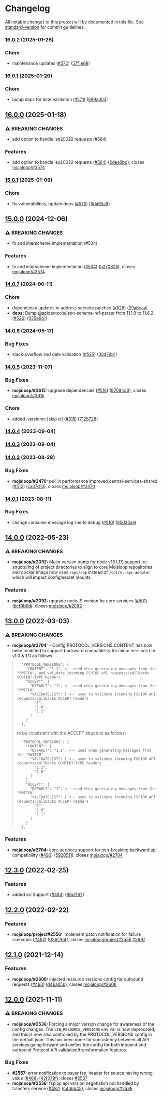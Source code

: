 # Changelog

All notable changes to this project will be documented in this file. See [standard-version](https://github.com/conventional-changelog/standard-version) for commit guidelines.

### [16.0.2](https://github.com/mojaloop/ml-api-adapter/compare/v16.0.1...v16.0.2) (2025-01-28)


### Chore

* maintenance updates ([#572](https://github.com/mojaloop/ml-api-adapter/issues/572)) ([57f1e68](https://github.com/mojaloop/ml-api-adapter/commit/57f1e68ab314eacfa779a0bb65ee7a378397a17b))

### [16.0.1](https://github.com/mojaloop/ml-api-adapter/compare/v16.0.0...v16.0.1) (2025-01-20)


### Chore

* bump deps for date validation ([#571](https://github.com/mojaloop/ml-api-adapter/issues/571)) ([999ad03](https://github.com/mojaloop/ml-api-adapter/commit/999ad031b8080810f34e06f8506cbe26ac0ad63e))

## [16.0.0](https://github.com/mojaloop/ml-api-adapter/compare/v15.0.1...v16.0.0) (2025-01-18)


### ⚠ BREAKING CHANGES

* add option to handle iso20022 requests (#564)

### Features

* add option to handle iso20022 requests ([#564](https://github.com/mojaloop/ml-api-adapter/issues/564)) ([2dea0bd](https://github.com/mojaloop/ml-api-adapter/commit/2dea0bd391f6453e8a340832f448e60958f5ab64)), closes [mojaloop/#3574](https://github.com/mojaloop/project/issues/3574)

### [15.0.1](https://github.com/mojaloop/ml-api-adapter/compare/v15.0.0...v15.0.1) (2025-01-09)


### Chore

* fix vulnerabilities, update deps ([#570](https://github.com/mojaloop/ml-api-adapter/issues/570)) ([6da93a9](https://github.com/mojaloop/ml-api-adapter/commit/6da93a9941991d7ef512b54bb2786c2c111a8bed))

## [15.0.0](https://github.com/mojaloop/ml-api-adapter/compare/v14.0.7...v15.0.0) (2024-12-06)


### ⚠ BREAKING CHANGES

* fx and interscheme implementation (#534)

### Features

* fx and interscheme implementation ([#534](https://github.com/mojaloop/ml-api-adapter/issues/534)) ([b270825](https://github.com/mojaloop/ml-api-adapter/commit/b270825ed0f16760d8ffa5acb43063bb980177fc)), closes [mojaloop/#3574](https://github.com/mojaloop/project/issues/3574)

### [14.0.7](https://github.com/mojaloop/ml-api-adapter/compare/v14.0.6...v14.0.7) (2024-06-11)


### Chore

* dependency updates to address security patches ([#528](https://github.com/mojaloop/ml-api-adapter/issues/528)) ([29a8caa](https://github.com/mojaloop/ml-api-adapter/commit/29a8caad4394407698637a06334da11e62b494d4))
* **deps:** Bump @apidevtools/json-schema-ref-parser from 11.1.0 to 11.6.2 ([#526](https://github.com/mojaloop/ml-api-adapter/issues/526)) ([035e9b1](https://github.com/mojaloop/ml-api-adapter/commit/035e9b147dcc14641ecde5c8c49bf9f9d065f3fb))

### [14.0.6](https://github.com/mojaloop/ml-api-adapter/compare/v14.0.5...v14.0.6) (2024-05-17)


### Bug Fixes

* stack-overflow and date validation ([#525](https://github.com/mojaloop/ml-api-adapter/issues/525)) ([38d79b1](https://github.com/mojaloop/ml-api-adapter/commit/38d79b1ee5be6c16d163b897e850980e0dc0d3ab))

### [14.0.5](https://github.com/mojaloop/ml-api-adapter/compare/v14.0.4...v14.0.5) (2023-11-07)


### Bug Fixes

* **mojaloop/#3615:** upgrade dependencies ([#516](https://github.com/mojaloop/ml-api-adapter/issues/516)) ([87084d3](https://github.com/mojaloop/ml-api-adapter/commit/87084d3ecc4d734dc3724880e41644d546e56a62)), closes [mojaloop/#3615](https://github.com/mojaloop/project/issues/3615)


### Chore

* added .versionrc [skip ci] ([#515](https://github.com/mojaloop/ml-api-adapter/issues/515)) ([7126728](https://github.com/mojaloop/ml-api-adapter/commit/7126728a4a952befb31650f37a7ea7641ea1a436))

### [14.0.4](https://github.com/mojaloop/ml-api-adapter/compare/v14.0.3...v14.0.4) (2023-09-04)

### [14.0.3](https://github.com/mojaloop/ml-api-adapter/compare/v14.0.2...v14.0.3) (2023-09-04)

### [14.0.2](https://github.com/mojaloop/ml-api-adapter/compare/v14.0.1...v14.0.2) (2023-08-28)


### Bug Fixes

* **mojaloop/#3470:** pull in performance improved central-services-shared ([#512](https://github.com/mojaloop/ml-api-adapter/issues/512)) ([ca37d10](https://github.com/mojaloop/ml-api-adapter/commit/ca37d101510e5354e11f6f6be09144644109a00a)), closes [mojaloop/#3470](https://github.com/mojaloop/project/issues/3470)

### [14.0.1](https://github.com/mojaloop/ml-api-adapter/compare/v14.0.0...v14.0.1) (2023-08-11)


### Bug Fixes

* change consume message log line to debug ([#510](https://github.com/mojaloop/ml-api-adapter/issues/510)) ([95d20ae](https://github.com/mojaloop/ml-api-adapter/commit/95d20aed82477e804df5c11c7368b70bc276ee26))

## [14.0.0](https://github.com/mojaloop/ml-api-adapter/compare/v13.0.0...v14.0.0) (2022-05-23)


### ⚠ BREAKING CHANGES

* **mojaloop/#2092:** Major version bump for node v16 LTS support, re-structuring of project directories to align to core Mojaloop repositories and docker image now uses `/opt/app` instead of `/opt/ml-api-adapter` which will impact config/secret mounts.

### Features

* **mojaloop/#2092:** upgrade nodeJS version for core services ([#501](https://github.com/mojaloop/ml-api-adapter/issues/501)) ([bcf0b6d](https://github.com/mojaloop/ml-api-adapter/commit/bcf0b6d021e04ac36e28cfea1d92c2056b590026)), closes [mojaloop/#2092](https://github.com/mojaloop/project/issues/2092)

## [13.0.0](https://github.com/mojaloop/ml-api-adapter/compare/v12.3.0...v13.0.0) (2022-03-03)


### ⚠ BREAKING CHANGES

* **mojaloop/#2704:** - Config PROTOCOL_VERSIONS.CONTENT has now been modified to support backward compatibility for minor versions (i.e. v1.0 & 1.1) as follows:

> ```
>   "PROTOCOL_VERSIONS": {
>     "CONTENT": "1.1", <-- used when generating messages from the "SWITCH", and validate incoming FSPIOP API requests/callbacks CONTENT-TYPE headers
>     "ACCEPT": {
>       "DEFAULT": "1", <-- used when generating messages from the "SWITCH"
>       "VALIDATELIST": [ <-- used to validate incoming FSPIOP API requests/callbacks ACCEPT headers
>         "1",
>         "1.0",
>         "1.1"
>       ]
>     }
>   },
> ```
> 
> to be consistent with the ACCEPT structure as follows:
> 
> ```
>   "PROTOCOL_VERSIONS": {
>     "CONTENT": {
>       "DEFAULT": "1.1", <-- used when generating messages from the "SWITCH"
>       "VALIDATELIST": [ <-- used to validate incoming FSPIOP API requests/callbacks CONTENT-TYPE headers
>         "1.1",
>         "1.0"
>       ]
>     },
>     "ACCEPT": {
>       "DEFAULT": "1", <-- used when generating messages from the "SWITCH"
>       "VALIDATELIST": [ <-- used to validate incoming FSPIOP API requests/callbacks ACCEPT headers
>         "1",
>         "1.0",
>         "1.1"
>       ]
>     }
>   },
> ```

### Features

* **mojaloop/#2704:** core-services support for non-breaking backward api compatibility ([#496](https://github.com/mojaloop/ml-api-adapter/issues/496)) ([5928511](https://github.com/mojaloop/ml-api-adapter/commit/5928511dcb9780d8c9751bc22322e1f0331ef6e3)), closes [mojaloop/#2704](https://github.com/mojaloop/project/issues/\2704)

## [12.3.0](https://github.com/mojaloop/ml-api-adapter/compare/v12.2.0...v12.3.0) (2022-02-25)


### Features

* added ssl Support ([#494](https://github.com/mojaloop/ml-api-adapter/issues/494)) ([86cf167](https://github.com/mojaloop/ml-api-adapter/commit/86cf167de454d24422109c2c425491ed182a2789))

## [12.2.0](https://github.com/mojaloop/ml-api-adapter/compare/v12.1.0...v12.2.0) (2022-02-22)


### Features

* **mojaloop/project#2556:** implement patch notification for failure scenarios ([#492](https://github.com/mojaloop/ml-api-adapter/issues/492)) ([026f764](https://github.com/mojaloop/ml-api-adapter/commit/026f764e26f8e9caefb1b0d222469aadad326a6c)), closes [mojaloop/project#2556](https://github.com/mojaloop/project/issues/2556) [#2697](https://github.com/mojaloop/ml-api-adapter/issues/2697)

## [12.1.0](https://github.com/mojaloop/ml-api-adapter/compare/v12.0.0...v12.1.0) (2021-12-14)


### Features

* **mojaloop/#2608:** injected resource versions config for outbound requests ([#490](https://github.com/mojaloop/ml-api-adapter/issues/490)) ([d46a05b](https://github.com/mojaloop/ml-api-adapter/commit/d46a05ba3d0573ad84beaca60667b1aa1d4b0445)), closes [mojaloop/#2608](https://github.com/mojaloop/project/issues/\2608)

## [12.0.0](https://github.com/mojaloop/ml-api-adapter/compare/v11.2.0...v12.0.0) (2021-11-11)


### ⚠ BREAKING CHANGES

* **mojaloop/#2536:** Forcing a major version change for awareness of the config changes. The `LIB_RESOURCE_VERSIONS` env var is now deprecated, and this is now also controlled by the PROTOCOL_VERSIONS config in the default.json. This has been done for consistency between all API services going forward and unifies the config for both inbound and outbound Protocol API validation/transformation features.

### Bug Fixes

* **#2557:** error notification to payer fsp, header for source having  wrong value ([#488](https://github.com/mojaloop/ml-api-adapter/issues/488)) ([42f079f](https://github.com/mojaloop/ml-api-adapter/commit/42f079f10ab30588b9403c5fcfca5f26364701a3)), closes [#2557](https://github.com/mojaloop/ml-api-adapter/issues/2557)
* **mojaloop/#2536:** fspiop api version negotiation not handled by transfers service ([#487](https://github.com/mojaloop/ml-api-adapter/issues/487)) ([c4d6b45](https://github.com/mojaloop/ml-api-adapter/commit/c4d6b45605606f06cde0a4cbeb76a9470c76c23b)), closes [mojaloop/#2536](https://github.com/mojaloop/project/issues/\2536)
